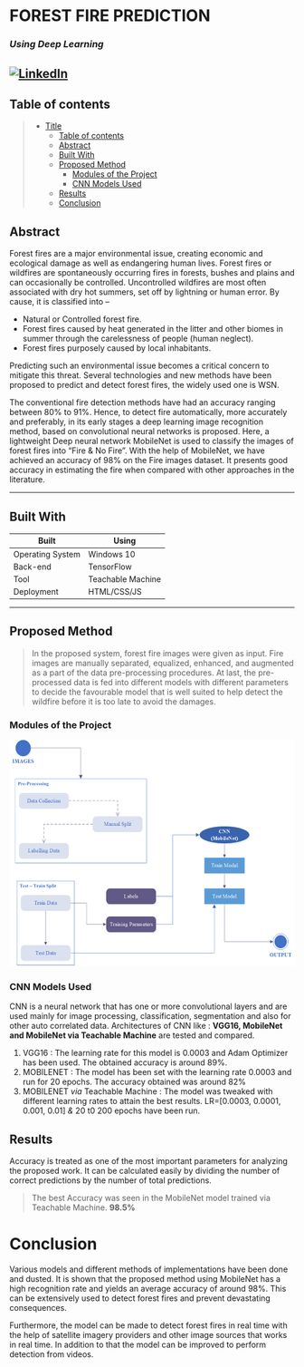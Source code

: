 # FOREST FIRE PREDICTION
###   _Using Deep Learning_ 

[![LinkedIn][linkedin-shield]][linkedin-url]
---
## Table of contents

> * [Title](#forest-fire-prediction)
>   * [Table of contents](#table-of-contents)
>   * [Abstract](#abstract)
>   * [Built With](#built-with)
>   * [Proposed Method](#proposed-method)
>     * [Modules of the Project](#modules-of-the-project)
>     * [CNN Models Used](#cnn-models-used)
>   * [Results](#results)
>   * [Conclusion](#conclusion)

## Abstract

Forest fires are a major environmental issue, creating economic and ecological damage as well as endangering human lives. Forest fires or wildfires are spontaneously occurring fires in forests, bushes and plains and can occasionally be controlled. Uncontrolled wildfires are most often associated with dry hot summers, set off by lightning or human error. 
By cause, it is classified into – 
*  Natural or Controlled forest fire.
*  Forest fires caused by heat generated in the litter and other biomes in summer through the carelessness of people (human neglect).
*  Forest fires purposely caused by local inhabitants.

Predicting such an environmental issue becomes a critical concern to mitigate this threat. Several technologies and new methods have been proposed to predict and detect forest fires, the widely used one is WSN.

The conventional fire detection methods have had an accuracy ranging between 80% to 91%. Hence, to detect fire automatically, more accurately and preferably, in its early stages a deep learning image recognition method, based on convolutional neural networks is proposed. Here, a lightweight Deep neural network MobileNet is used to classify the images of forest fires into “Fire & No Fire”. With the help of MobileNet, we have achieved an accuracy of 98% on the Fire images dataset. It presents good accuracy in estimating the fire when compared with other approaches in the literature.

---
## Built With
| Built | Using |
| ----------- | ----------- |
| Operating System | Windows 10 |
| Back-end | TensorFlow |
| Tool | Teachable Machine |
| Deployment | HTML/CSS/JS |

---
## Proposed Method
> In the proposed system, forest fire images were given as input. Fire images are manually separated, equalized, enhanced, and augmented as a part of the data pre-processing procedures. At last, the pre-processed data is fed into different models with different parameters to decide the favourable model that is well suited to help detect the wildfire before it is too late to avoid the damages.

### Modules of the Project
<!--![Modules](/img/CNN_Flow.png)-->
<img src="/img/CNN_Flow.png" alt="Logo" width="537" height="400">


### CNN Models Used
CNN is a neural network that has one or more convolutional layers and are used mainly for image processing, classification, segmentation and also for other auto correlated data. Architectures of CNN like :
**VGG16, MobileNet and MobileNet via Teachable Machine** are tested and compared.
1. VGG16
    : The learning rate for this model is 0.0003 and Adam Optimizer has been used. The obtained accuracy is around 89%.
2. MOBILENET
    : The model has been set with the learning rate 0.0003 and run for 20 epochs. The accuracy obtained was around 82%
3. MOBILENET _via_ Teachable Machine
    : The model was tweaked with different learning rates to attain the best results.
    LR=[0.0003, 0.0001, 0.001, 0.01] _&_ 20 t0 200 epochs have been run.

## Results
Accuracy is treated as one of the most important parameters for analyzing the proposed work. It can be calculated easily by dividing the number of correct predictions by the number of total predictions.
> The best Accuracy was seen in the MobileNet model trained via Teachable Machine.
**98.5%**

# Conclusion
Various models and different methods of implementations have been done and dusted. It is shown that the proposed method using MobileNet has a high recognition rate and yields an average accuracy of around 98%. This can be extensively used to detect forest fires and prevent devastating consequences.

Furthermore, the model can be made to detect forest fires in real time with the help of satellite imagery providers and other image sources that works in real time. In addition to that the model can be improved to perform detection from videos.

[linkedin-shield]: https://img.shields.io/badge/ForestFire-Page-brightgreen?style=for-the-badge&logo=html5
[linkedin-url]: https://osnaren.github.io/ForestFire/
